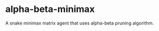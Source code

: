 alpha-beta-minimax
==================

A snake minimax matrix agent that uses alpha-beta pruning algorithm.